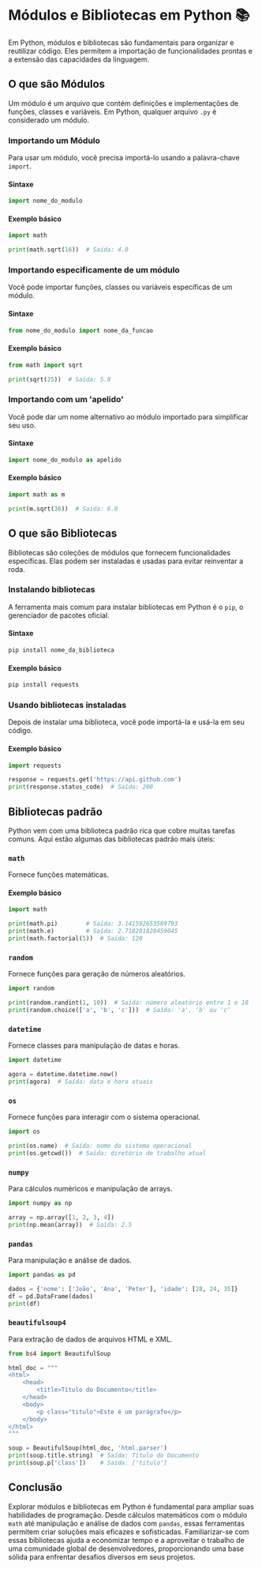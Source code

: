 # Módulos e Bibliotecas em Python 📚

Em Python, módulos e bibliotecas são fundamentais para organizar e reutilizar código. Eles permitem a importação de funcionalidades prontas e a extensão das capacidades da linguagem.

## O que são Módulos

Um módulo é um arquivo que contém definições e implementações de funções, classes e variáveis. Em Python, qualquer arquivo `.py` é considerado um módulo.

### Importando um Módulo

Para usar um módulo, você precisa importá-lo usando a palavra-chave `import`.

#### Sintaxe

```python
import nome_do_modulo
```

#### Exemplo básico

```python
import math

print(math.sqrt(16))  # Saída: 4.0
```

### Importando especificamente de um módulo

Você pode importar funções, classes ou variáveis específicas de um módulo.

#### Sintaxe

```python
from nome_do_modulo import nome_da_funcao
```

#### Exemplo básico

```python
from math import sqrt

print(sqrt(25))  # Saída: 5.0
```

### Importando com um 'apelido'

Você pode dar um nome alternativo ao módulo importado para simplificar seu uso.

#### Sintaxe

```python
import nome_do_modulo as apelido
```

#### Exemplo básico

```python
import math as m

print(m.sqrt(36))  # Saída: 6.0
```

## O que são Bibliotecas

Bibliotecas são coleções de módulos que fornecem funcionalidades específicas. Elas podem ser instaladas e usadas para evitar reinventar a roda.

### Instalando bibliotecas

A ferramenta mais comum para instalar bibliotecas em Python é o `pip`, o gerenciador de pacotes oficial.

#### Sintaxe

```python
pip install nome_da_biblioteca
```

#### Exemplo básico

```python
pip install requests
```

### Usando bibliotecas instaladas

Depois de instalar uma biblioteca, você pode importá-la e usá-la em seu código.

#### Exemplo básico

```python
import requests

response = requests.get('https://api.github.com')
print(response.status_code)  # Saída: 200
```

## Bibliotecas padrão

Python vem com uma biblioteca padrão rica que cobre muitas tarefas comuns. Aqui estão algumas das bibliotecas padrão mais úteis:

### `math`

Fornece funções matemáticas.

#### Exemplo básico

```python
import math

print(math.pi)        # Saída: 3.141592653589793
print(math.e)         # Saída: 2.718281828459045
print(math.factorial(5))  # Saída: 120
``` 

### `random`

Fornece funções para geração de números aleatórios.

```python
import random

print(random.randint(1, 10))  # Saída: número aleatório entre 1 e 10
print(random.choice(['a', 'b', 'c']))  # Saída: 'a', 'b' ou 'c'
```

### `datetime`

Fornece classes para manipulação de datas e horas.

```python
import datetime

agora = datetime.datetime.now()
print(agora)  # Saída: data e hora atuais
```

### `os`

Fornece funções para interagir com o sistema operacional.

```python
import os

print(os.name)  # Saída: nome do sistema operacional
print(os.getcwd())  # Saída: diretório de trabalho atual
```

### `numpy`

Para cálculos numéricos e manipulação de arrays.

```python
import numpy as np

array = np.array([1, 2, 3, 4])
print(np.mean(array))  # Saída: 2.5
```

### `pandas`

Para manipulação e análise de dados.

```python
import pandas as pd

dados = {'nome': ['João', 'Ana', 'Peter'], 'idade': [28, 24, 35]}
df = pd.DataFrame(dados)
print(df)

```

### `beautifulsoup4`

Para extração de dados de arquivos HTML e XML.

```python
from bs4 import BeautifulSoup

html_doc = """
<html>
    <head>
        <title>Título do Documento</title>
    </head>
    <body>
        <p class="titulo">Este é um parágrafo</p>
    </body>
</html>
"""

soup = BeautifulSoup(html_doc, 'html.parser')
print(soup.title.string)  # Saída: Título do Documento
print(soup.p['class'])    # Saída: ['titulo']
```

## Conclusão

Explorar módulos e bibliotecas em Python é fundamental para ampliar suas habilidades de programação. Desde cálculos matemáticos com o módulo `math` até manipulação e análise de dados com `pandas`, essas ferramentas permitem criar soluções mais eficazes e sofisticadas. Familiarizar-se com essas bibliotecas ajuda a economizar tempo e a aproveitar o trabalho de uma comunidade global de desenvolvedores, proporcionando uma base sólida para enfrentar desafios diversos em seus projetos.


